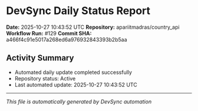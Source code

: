 # DevSync Daily Status Report

**Date:** 2025-10-27 10:43:52 UTC
**Repository:** apariitmadras/country_api
**Workflow Run:** #129
**Commit SHA:** a466f4c91e5017a268ed6a976932843393b2b5aa

## Activity Summary
- Automated daily update completed successfully
- Repository status: Active
- Last automated update: 2025-10-27 10:43:52 UTC

---
*This file is automatically generated by DevSync automation*
